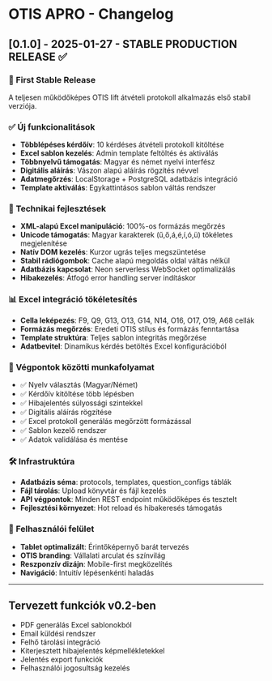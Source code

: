 # OTIS APRO - Changelog

## [0.1.0] - 2025-01-27 - STABLE PRODUCTION RELEASE ✅

### 🎉 First Stable Release
A teljesen működőképes OTIS lift átvételi protokoll alkalmazás első stabil verziója.

### ✅ Új funkcionalitások
- **Többlépéses kérdőív**: 10 kérdéses átvételi protokoll kitöltése
- **Excel sablon kezelés**: Admin template feltöltés és aktiválás
- **Többnyelvű támogatás**: Magyar és német nyelvi interfész
- **Digitális aláírás**: Vászon alapú aláírás rögzítés névvel
- **Adatmegőrzés**: LocalStorage + PostgreSQL adatbázis integráció
- **Template aktiválás**: Egykattintásos sablon váltás rendszer

### 🔧 Technikai fejlesztések  
- **XML-alapú Excel manipuláció**: 100%-os formázás megőrzés
- **Unicode támogatás**: Magyar karakterek (ű,ő,á,é,í,ó,ü) tökéletes megjelenítése
- **Natív DOM kezelés**: Kurzor ugrás teljes megszüntetése
- **Stabil rádiógombok**: Cache alapú megoldás oldal váltás nélkül
- **Adatbázis kapcsolat**: Neon serverless WebSocket optimalizálás
- **Hibakezelés**: Átfogó error handling server indításkor

### 📊 Excel integráció tökéletesítés
- **Cella leképezés**: F9, Q9, G13, O13, G14, N14, O16, O17, O19, A68 cellák
- **Formázás megőrzés**: Eredeti OTIS stílus és formázás fenntartása
- **Template struktúra**: Teljes sablon integritás megőrzése
- **Adatbevitel**: Dinamikus kérdés betöltés Excel konfigurációból

### 🎯 Végpontok közötti munkafolyamat
- ✅ Nyelv választás (Magyar/Német)
- ✅ Kérdőív kitöltése több lépésben
- ✅ Hibajelentés súlyossági szintekkel  
- ✅ Digitális aláírás rögzítése
- ✅ Excel protokoll generálás megőrzött formázással
- ✅ Sablon kezelő rendszer
- ✅ Adatok validálása és mentése

### 🛠️ Infrastruktúra
- **Adatbázis séma**: protocols, templates, question_configs táblák
- **Fájl tárolás**: Upload könyvtár és fájl kezelés
- **API végpontok**: Minden REST endpoint működőképes és tesztelt
- **Fejlesztési környezet**: Hot reload és hibakeresés támogatás

### 📱 Felhasználói felület
- **Tablet optimalizált**: Érintőképernyő barát tervezés
- **OTIS branding**: Vállalati arculat és színvilág
- **Reszponzív dizájn**: Mobile-first megközelítés
- **Navigáció**: Intuitív lépésenkénti haladás

---

## Tervezett funkciók v0.2-ben
- PDF generálás Excel sablonokból
- Email küldési rendszer
- Felhő tárolási integráció  
- Kiterjesztett hibajelentés képmellékletekkel
- Jelentés export funkciók
- Felhasználói jogosultság kezelés